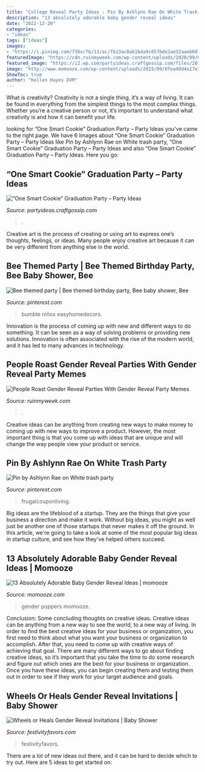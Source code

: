 ```yaml
---
title: "College Reveal Party Ideas : Pin By Ashlynn Rae On White Trash Party"
description: "13 absolutely adorable baby gender reveal ideas"
date: "2022-12-20"
categories:
- "ideas"
tags: ["ideas"]
images:
- "https://i.pinimg.com/736x/fb/13/ac/fb13ac0ab1bda9c857bde2ae32aaeb0d.jpg"
featuredImage: "https://cdn.ruinmyweek.com/wp-content/uploads/2020/09/09110105/a-gender-reveal-party-caused-a-devastating-wildfire-so-now-gender-reveal-parties-are-getting-roasted-33.png"
featured_image: "https://i2.wp.com/partyideas.craftgossip.com/files/2015/04/IMG_3991-copy.jpg?fit=600%2C901&amp;ssl=1"
image: "http://www.momooze.com/wp-content/uploads/2015/09/0fea40d4a17e1e474625450b2e4669b6.jpg"
ShowToc: true
author: "Kellen Hayes DVM"
---
```



What is creativity?
Creativity is not a single thing, it’s a way of living. It can be found in everything from the simplest things to the most complex things. Whether you’re a creative person or not, it’s important to understand what creativity is and how it can benefit your life.

	

		
looking for “One Smart Cookie” Graduation Party – Party Ideas you've came to the right page. We have 6 Images about “One Smart Cookie” Graduation Party – Party Ideas like Pin by Ashlynn Rae on White trash party, “One Smart Cookie” Graduation Party – Party Ideas and also “One Smart Cookie” Graduation Party – Party Ideas. Here you go:
		
    
## “One Smart Cookie” Graduation Party – Party Ideas

<img loading=lazy src="https://i2.wp.com/partyideas.craftgossip.com/files/2015/04/IMG_3991-copy.jpg?fit=600%2C901&amp;ssl=1" onerror="this.onerror=null;this.src='https://tse3.mm.bing.net/th?id=OIP.3K2vxMUmigBaiz9Lj-ifZAHaLH&amp;pid=15.1';" alt="“One Smart Cookie” Graduation Party – Party Ideas">

_Source: partyideas.craftgossip.com_

>. 

	

Creative art is the process of creating or using art to express one’s thoughts, feelings, or ideas. Many people enjoy creative art because it can be very different from anything else in the world.

    
## Bee Themed Party | Bee Themed Birthday Party, Bee Baby Shower, Bee

<img loading=lazy src="https://i.pinimg.com/736x/fb/13/ac/fb13ac0ab1bda9c857bde2ae32aaeb0d.jpg" onerror="this.onerror=null;this.src='https://tse4.mm.bing.net/th?id=OIP.6c3ZqtYjF-FHtDuMYZkwiAHaHS&amp;pid=15.1';" alt="Bee themed party | Bee themed birthday party, Bee baby shower, Bee">

_Source: pinterest.com_

>bumble niños easyhomedecors. 

	

Innovation is the process of coming up with new and different ways to do something. It can be seen as a way of solving problems or providing new solutions. Innovation is often associated with the rise of the modern world, and it has led to many advances in technology.

    
## People Roast Gender Reveal Parties With Gender Reveal Party Memes

<img loading=lazy src="https://cdn.ruinmyweek.com/wp-content/uploads/2020/09/09110105/a-gender-reveal-party-caused-a-devastating-wildfire-so-now-gender-reveal-parties-are-getting-roasted-33.png" onerror="this.onerror=null;this.src='https://tse3.mm.bing.net/th?id=OIP.OfQSLWaZH7wNOZw047XJIAHaIt&amp;pid=15.1';" alt="People Roast Gender Reveal Parties With Gender Reveal Party Memes">

_Source: ruinmyweek.com_

>. 

	

Creative ideas can be anything from creating new ways to make money to coming up with new ways to improve a product. However, the most important thing is that you come up with ideas that are unique and will change the way people view your product or service.

    
## Pin By Ashlynn Rae On White Trash Party

<img loading=lazy src="https://i.pinimg.com/736x/16/7f/48/167f485b7d84e4336770c491e6bcc8e7.jpg" onerror="this.onerror=null;this.src='https://tse4.mm.bing.net/th?id=OIP.lfkTNRebVAg1DMF4Voyi2gHaLH&amp;pid=15.1';" alt="Pin by Ashlynn Rae on White trash party">

_Source: pinterest.com_

>frugalcouponliving. 

	

Big ideas are the lifeblood of a startup. They are the things that give your business a direction and make it work. Without big ideas, you might as well just be another one of those startups that never makes it off the ground. In this article, we're going to take a look at some of the most popular big ideas in startup culture, and see how they've helped others succeed.

    
## 13 Absolutely Adorable Baby Gender Reveal Ideas | Momooze

<img loading=lazy src="http://www.momooze.com/wp-content/uploads/2015/09/0fea40d4a17e1e474625450b2e4669b6.jpg" onerror="this.onerror=null;this.src='https://tse1.mm.bing.net/th?id=OIP.BLeK6BChPqhqWSmWOpE6TQAAAA&amp;pid=15.1';" alt="13 Absolutely Adorable Baby Gender Reveal Ideas | momooze">

_Source: momooze.com_

>gender poppers momooze. 

	

Conclusion: Some concluding thoughts on creative ideas.
Creative ideas can be anything from a new way to see the world, to a new way of living. In order to find the best creative ideas for your business or organization, you first need to think about what you want your business or organization to accomplish. After that, you need to come up with creative ways of achieving that goal. There are many different ways to go about finding creative ideas, so it’s important that you take the time to do some research and figure out which ones are the best for your business or organization. Once you have these ideas, you can begin creating them and testing them out in order to see if they work for your target audience and goals.

    
## Wheels Or Heals Gender Reveal Invitations | Baby Shower

<img loading=lazy src="https://www.festivityfavors.com/images/large/wheels_or_heels_gender_reveal_invitation_2.jpg" onerror="this.onerror=null;this.src='https://tse1.mm.bing.net/th?id=OIP.BiJG5lUl_hPKd-MstfaTtgAAAA&amp;pid=15.1';" alt="Wheels or Heals Gender Reveal Invitations | Baby Shower">

_Source: festivityfavors.com_

>festivityfavors. 

	

There are a lot of new ideas out there, and it can be hard to decide which to try out. Here are 5 ideas to get started on: 

